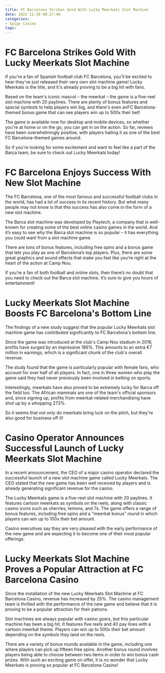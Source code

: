 ```yaml
---
title: FC Barcelona Strikes Gold With Lucky Meerkats Slot Machine
date: 2022-12-30 00:27:40
categories:
- Spigo Casino
tags:
---
```



#  FC Barcelona Strikes Gold With Lucky Meerkats Slot Machine

If you're a fan of Spanish football club FC Barcelona, you'll be excited to hear they've just released their very own slot machine game! Lucky Meerkats is the title, and it's already proving to be a big hit with fans.

Based on the team's iconic mascot – the meerkat – the game is a five-reel slot machine with 20 paylines. There are plenty of bonus features and special symbols to help players win big, and there's even anFC Barcelona-themed bonus game that can see players win up to 500x their bet!

The game is available now for desktop and mobile devices, so whether you're at home or on the go, you can get in on the action. So far, reviews have been overwhelmingly positive, with players hailing it as one of the best FC Barcelona-themed games around.

So if you're looking for some excitement and want to feel like a part of the Barça team, be sure to check out Lucky Meerkats today!

#  FC Barcelona Enjoys Success With New Slot Machine

The FC Barcelona, one of the most famous and successful football clubs in the world, has had a lot of success in its recent history. But what many people may not know is that this success has also come in the form of a new slot machine.

The Barca slot machine was developed by Playtech, a company that is well-known for creating some of the best online casino games in the world. And it’s easy to see why the Barca slot machine is so popular – it has everything you could want from a slot machine game.

There are tons of bonus features, including free spins and a bonus game that lets you play as one of Barcelona’s top players. Plus, there are some great graphics and sound effects that make you feel like you’re right at the heart of the action at Camp Nou.

If you’re a fan of both football and online slots, then there’s no doubt that you need to check out the Barca slot machine. It’s sure to give you hours of entertainment!

#  Lucky Meerkats Slot Machine Boosts FC Barcelona's Bottom Line

The findings of a new study suggest that the popular Lucky Meerkats slot machine game has contributed significantly to FC Barcelona's bottom line.

Since the game was introduced at the club's Camp Nou stadium in 2016, profits have surged by an impressive 186%. This amounts to an extra €7 million in earnings, which is a significant chunk of the club's overall revenue.

The study found that the game is particularly popular with female fans, who account for over half of all players. In fact, one in three women who play the game said they had never previously been involved in betting on sports.

Interestingly, meerkats have also proved to be extremely lucky for Barca off the field too. The African mammals are one of the team's official sponsors and, since signing up, profits from meerkat-related merchandising have shot up by a whopping 273%.

So it seems that not only do meerkats bring luck on the pitch, but they're also good for business off it!

#  Casino Operator Announces Successful Launch of Lucky Meerkats Slot Machine

In a recent announcement, the CEO of a major casino operator declared the successful launch of a new slot machine game called Lucky Meerkats. The CEO stated that the new game has been well received by players and is already generating significant revenue for the casino.

The Lucky Meerkats game is a five-reel slot machine with 20 paylines. It features cartoon meerkats as symbols on the reels, along with classic casino icons such as cherries, lemons, and 7s. The game offers a range of bonus features, including free spins and a "meerkat bonus" round in which players can win up to 100x their bet amount.

Casino executives say they are very pleased with the early performance of the new game and are expecting it to become one of their most popular offerings.

#  Lucky Meerkats Slot Machine Proves a Popular Attraction at FC Barcelona Casino

Since the installation of the new Lucky Meerkats Slot Machine at FC Barcelona Casino, revenue has increased by 25%. The casino management team is thrilled with the performance of the new game and believe that it is proving to be a popular attraction for their patrons.

Slot machines are always popular with casino goers, but this particular machine has been a big hit. It features five reels and 40 pay lines with a cartoon meerkat theme. Players can win up to 500x their bet amount depending on the symbols they land on the reels.

There are a variety of bonus rounds available in the game, including one where players can pick up fifteen free spins. Another bonus round involves players being able to choose between two items in order to win bonus cash prizes. With such an exciting game on offer, it is no wonder that Lucky Meerkats is proving so popular at FC Barcelona Casino!